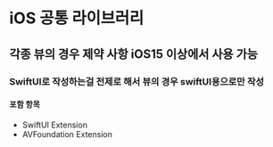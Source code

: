 # iOS 공통 라이브러리

## 각종 뷰의 경우 제약 사항 iOS15 이상에서 사용 가능
### SwiftUI로 작성하는걸 전제로 해서 뷰의 경우 swiftUI용으로만 작성

#### 포함 항목
-	SwiftUI Extension
-	AVFoundation Extension
